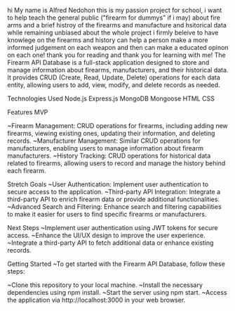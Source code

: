 hi My name is Alfred Nedohon this is my passion project for school, i want to help teach the general public ("firearm for dummys" if i may) about fire arms and a brief histroy of the firearms and manufacture and hsitorical data while remaining unbiased about the whole project i firmly beleive to have knowlege on the firearms and history can help a person make a more informed judgement on each weapon and then can make a educated opinon on each one! thank you for reading and thank you for learning with me!
The Firearm API Database is a full-stack application designed to store and manage information about firearms, manufacturers, and their historical data. It provides CRUD (Create, Read, Update, Delete) operations for each data entity, allowing users to add, view, modify, and delete records as needed.


Technologies Used
Node.js
Express.js
MongoDB
Mongoose
HTML
CSS

Features
MVP

~Firearm Management: CRUD operations for firearms, including adding new firearms, viewing existing ones, updating their information, and deleting records.
~Manufacturer Management: Similar CRUD operations for manufacturers, enabling users to manage information about firearm manufacturers.
~History Tracking: CRUD operations for historical data related to firearms, allowing users to record and manage the history behind each firearm.

Stretch Goals
~User Authentication: Implement user authentication to secure access to the application.
~Third-party API Integration: Integrate a third-party API to enrich firearm data or provide additional functionalities.
~Advanced Search and Filtering: Enhance search and filtering capabilities to make it easier for users to find specific firearms or manufacturers.

Next Steps
~Implement user authentication using JWT tokens for secure access.
~Enhance the UI/UX design to improve the user experience.
~Integrate a third-party API to fetch additional data or enhance existing records.

Getting Started
~To get started with the Firearm API Database, follow these steps:

~Clone this repository to your local machine.
~Install the necessary dependencies using npm install.
~Start the server using npm start.
~Access the application via http://localhost:3000 in your web browser.

